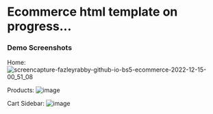 # Ecommerce html template on progress...

### Demo Screenshots 

Home:
![screencapture-fazleyrabby-github-io-bs5-ecommerce-2022-12-15-00_51_08](https://user-images.githubusercontent.com/26044286/207686313-1ace6cad-7cc4-4d9a-b370-575faa988c12.png)

Products:
![image](https://user-images.githubusercontent.com/26044286/207686443-323fe5ba-3f2b-4ad0-844a-942a149d6176.png)

Cart Sidebar:
![image](https://user-images.githubusercontent.com/26044286/207686658-840eda54-f4a3-4df8-acca-c2f70debc826.png)
